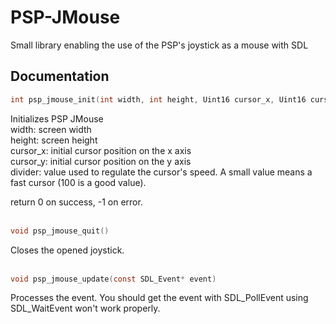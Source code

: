 # PSP-JMouse
Small library enabling the use of the PSP's joystick as a mouse with SDL


Documentation
-------------
```C
int psp_jmouse_init(int width, int height, Uint16 cursor_x, Uint16 cursor_y, Uint16 divider)
```
Initializes PSP JMouse  
width: screen width  
height: screen height  
cursor_x: initial cursor position on the x axis  
cursor_y: initial cursor position on the y axis  
divider: value used to regulate the cursor's speed. A small value means a fast cursor (100 is a good value).  

return 0 on success, -1 on error.
<br><br>
```C
void psp_jmouse_quit()
```
Closes the opened joystick.
<br><br>
```C
void psp_jmouse_update(const SDL_Event* event)
```
Processes the event. You should get the event with SDL_PollEvent using SDL_WaitEvent won't work properly.

